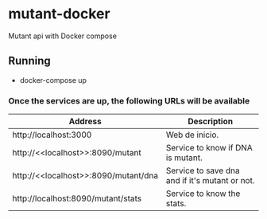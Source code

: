 # mutant-docker
Mutant api with Docker compose

## Running
- docker-compose up


### Once the services are up, the following URLs will be available

Address | Description
--- | ---
http://localhost:3000 | Web de inicio.
http://<\<localhost>\>:8090/mutant | Service to know if DNA is mutant.
http://<\<localhost>\>:8090/mutant/dna | Service to save dna and if it's mutant or not.
http://localhost:8090/mutant/stats | Service to know the stats.
